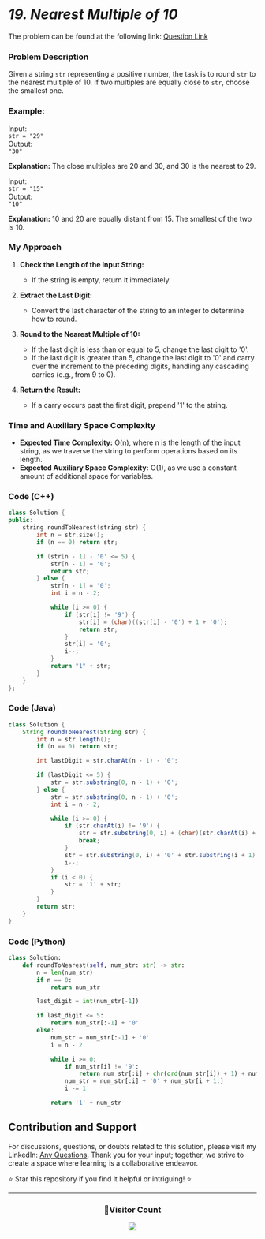 # *19. Nearest Multiple of 10*

The problem can be found at the following link: [Question Link](https://www.geeksforgeeks.org/problems/nearest-multiple-of-102437/1)

### Problem Description

Given a string `str` representing a positive number, the task is to round `str` to the nearest multiple of 10. If two multiples are equally close to `str`, choose the smallest one.

### Example:

Input:  
`str = "29"`  
Output:  
`"30"`  

**Explanation:** The close multiples are 20 and 30, and 30 is the nearest to 29.  

Input:  
`str = "15"`  
Output:  
`"10"`  

**Explanation:** 10 and 20 are equally distant from 15. The smallest of the two is 10.

### My Approach

1. **Check the Length of the Input String:** 
   - If the string is empty, return it immediately.

2. **Extract the Last Digit:** 
   - Convert the last character of the string to an integer to determine how to round.

3. **Round to the Nearest Multiple of 10:** 
   - If the last digit is less than or equal to 5, change the last digit to '0'.
   - If the last digit is greater than 5, change the last digit to '0' and carry over the increment to the preceding digits, handling any cascading carries (e.g., from 9 to 0).

4. **Return the Result:** 
   - If a carry occurs past the first digit, prepend '1' to the string.

### Time and Auxiliary Space Complexity

- **Expected Time Complexity:** O(n), where n is the length of the input string, as we traverse the string to perform operations based on its length.
- **Expected Auxiliary Space Complexity:** O(1), as we use a constant amount of additional space for variables.

### Code (C++)

```cpp
class Solution {
public:
    string roundToNearest(string str) {
        int n = str.size();
        if (n == 0) return str;  

        if (str[n - 1] - '0' <= 5) {
            str[n - 1] = '0';  
            return str;  
        } else {
            str[n - 1] = '0';  
            int i = n - 2;

            while (i >= 0) {
                if (str[i] != '9') {
                    str[i] = (char)((str[i] - '0') + 1 + '0');  
                    return str;
                }
                str[i] = '0';
                i--;
            }
            return "1" + str;
        }
    }
};
```

### Code (Java)

```java
class Solution {
    String roundToNearest(String str) {
        int n = str.length();
        if (n == 0) return str;  

        int lastDigit = str.charAt(n - 1) - '0';  

        if (lastDigit <= 5) {
            str = str.substring(0, n - 1) + '0';  
        } else {
            str = str.substring(0, n - 1) + '0';  
            int i = n - 2;

            while (i >= 0) {
                if (str.charAt(i) != '9') {
                    str = str.substring(0, i) + (char)(str.charAt(i) + 1) + str.substring(i + 1);  
                    break;
                }
                str = str.substring(0, i) + '0' + str.substring(i + 1);  
                i--;
            }
            if (i < 0) {
                str = '1' + str;  
            }
        }
        return str;
    }
}
```

### Code (Python)

```python
class Solution:
    def roundToNearest(self, num_str: str) -> str:
        n = len(num_str)
        if n == 0:
            return num_str  

        last_digit = int(num_str[-1])  

        if last_digit <= 5:
            return num_str[:-1] + '0'  
        else:
            num_str = num_str[:-1] + '0'  
            i = n - 2

            while i >= 0:
                if num_str[i] != '9':
                    return num_str[:i] + chr(ord(num_str[i]) + 1) + num_str[i + 1:]  
                num_str = num_str[:i] + '0' + num_str[i + 1:]  
                i -= 1

            return '1' + num_str  
```

## Contribution and Support

For discussions, questions, or doubts related to this solution, please visit my LinkedIn: [Any Questions](https://www.linkedin.com/in/het-patel-8b110525a/). Thank you for your input; together, we strive to create a space where learning is a collaborative endeavor.

⭐ Star this repository if you find it helpful or intriguing! ⭐

---
<div align=center>
  <h3><b>📍Visitor Count</b></h3>
</div>

<p align="center" >   
  <img src="https://profile-counter.glitch.me/Hunterdii/count.svg" />  
</p>
